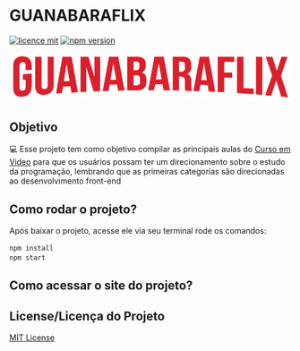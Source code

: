 # GUANABARAFLIX
[![licence mit](https://img.shields.io/badge/licence-MIT-blue.svg)](https://github.com/almerindopaixao/guanabaraflix/LICENSE) [![npm version](https://img.shields.io/npm/v/react.svg?style=flat)](https://www.npmjs.com/package/react)

![Logo](./src/assets/img/Logo.png)

## Objetivo

:computer: Esse projeto tem como objetivo compilar as principais aulas do [Curso em Video](https://www.youtube.com/c/CursoemV%C3%ADdeo/featured) para que os usuários possam ter um direcionamento sobre o estudo da programação, lembrando que as primeiras categorias são direcionadas ao desenvolvimento front-end

## Como rodar o projeto?

Após baixar o projeto, acesse ele via seu terminal rode os comandos:

```sh
npm install
npm start
```

## Como acessar o site do projeto?

## License/Licença do Projeto
[MIT License](./LICENSE)

